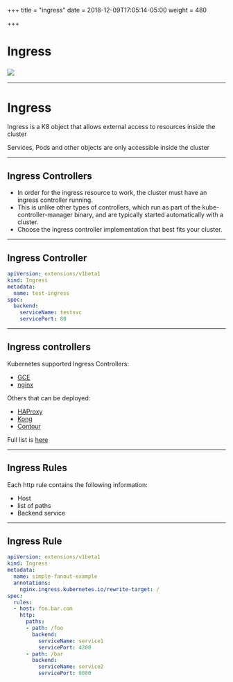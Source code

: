 +++
title = "ingress"
date = 2018-12-09T17:05:14-05:00
weight = 480

+++

# Ingress

### ![](/louk8cnc-intro-k8s/images/kubernetes/ing.png) 

---

# Ingress

Ingress is a K8 object that allows external access to resources inside the cluster
 
Services, Pods and other objects are only accessible inside the cluster

---

## Ingress Controllers

* In order for the ingress resource to work, the cluster must have an ingress controller running. 
* This is unlike other types of controllers, which run as part of the kube-controller-manager binary, and 
are typically started automatically with a cluster. 
* Choose the ingress controller implementation that best fits your cluster.

---

## Ingress Controller 

```yaml
apiVersion: extensions/v1beta1
kind: Ingress
metadata:
  name: test-ingress
spec:
  backend:
    serviceName: testsvc
    servicePort: 80
```

---

## Ingress controllers

Kubernetes supported Ingress Controllers: 

* [GCE](https://git.k8s.io/ingress-gce/README.md)
* [nginx](https://git.k8s.io/ingress-nginx/README.md)

Others that can be deployed:

* [HAProxy](http://www.haproxy.org/)
* [Kong](https://konghq.com/)
* [Contour](https://github.com/heptio/contour)

Full list is [here](https://kubernetes.io/docs/concepts/services-networking/ingress/)

---

## Ingress Rules

Each http rule contains the following information:

* Host
* list of paths
* Backend service

---

## Ingress Rule

```yaml
apiVersion: extensions/v1beta1
kind: Ingress
metadata:
  name: simple-fanout-example
  annotations:
    nginx.ingress.kubernetes.io/rewrite-target: /
spec:
  rules:
  - host: foo.bar.com
    http:
      paths:
      - path: /foo
        backend:
          serviceName: service1
          servicePort: 4200
      - path: /bar
        backend:
          serviceName: service2
          servicePort: 8080

```

